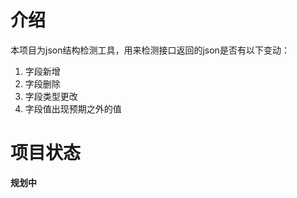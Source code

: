 # 介绍

本项目为json结构检测工具，用来检测接口返回的json是否有以下变动：

1. 字段新增
2. 字段删除
3. 字段类型更改
4. 字段值出现预期之外的值

# 项目状态

**规划中**